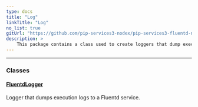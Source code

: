 ```yaml
---
type: docs
title: "Log"
linkTitle: "Log"
no_list: true
gitUrl: "https://github.com/pip-services3-nodex/pip-services3-fluentd-nodex"
description: >
    This package contains a class used to create loggers that dump execution logs to a Fluentd service.
---
```

---
<div class="module-body"> 

### Classes

#### [FluentdLogger](fluentd_logger)
Logger that dumps execution logs to a Fluentd service.


</div>

